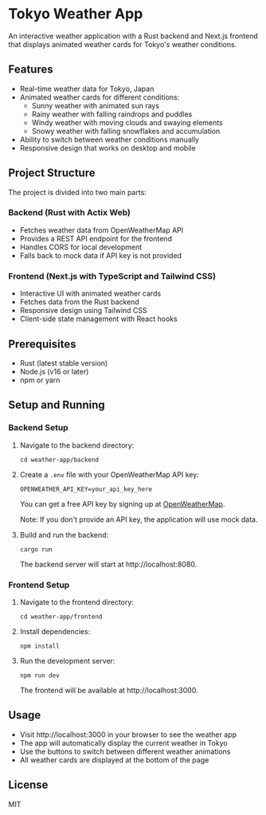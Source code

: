 # Tokyo Weather App

An interactive weather application with a Rust backend and Next.js frontend that displays animated weather cards for Tokyo's weather conditions.

## Features

- Real-time weather data for Tokyo, Japan
- Animated weather cards for different conditions:
  - Sunny weather with animated sun rays
  - Rainy weather with falling raindrops and puddles
  - Windy weather with moving clouds and swaying elements
  - Snowy weather with falling snowflakes and accumulation
- Ability to switch between weather conditions manually
- Responsive design that works on desktop and mobile

## Project Structure

The project is divided into two main parts:

### Backend (Rust with Actix Web)

- Fetches weather data from OpenWeatherMap API
- Provides a REST API endpoint for the frontend
- Handles CORS for local development
- Falls back to mock data if API key is not provided

### Frontend (Next.js with TypeScript and Tailwind CSS)

- Interactive UI with animated weather cards
- Fetches data from the Rust backend
- Responsive design using Tailwind CSS
- Client-side state management with React hooks

## Prerequisites

- Rust (latest stable version)
- Node.js (v16 or later)
- npm or yarn

## Setup and Running

### Backend Setup

1. Navigate to the backend directory:
   ```
   cd weather-app/backend
   ```

2. Create a `.env` file with your OpenWeatherMap API key:
   ```
   OPENWEATHER_API_KEY=your_api_key_here
   ```
   
   You can get a free API key by signing up at [OpenWeatherMap](https://openweathermap.org/api).
   
   Note: If you don't provide an API key, the application will use mock data.

3. Build and run the backend:
   ```
   cargo run
   ```
   
   The backend server will start at http://localhost:8080.

### Frontend Setup

1. Navigate to the frontend directory:
   ```
   cd weather-app/frontend
   ```

2. Install dependencies:
   ```
   npm install
   ```

3. Run the development server:
   ```
   npm run dev
   ```
   
   The frontend will be available at http://localhost:3000.

## Usage

- Visit http://localhost:3000 in your browser to see the weather app
- The app will automatically display the current weather in Tokyo
- Use the buttons to switch between different weather animations
- All weather cards are displayed at the bottom of the page

## License

MIT
